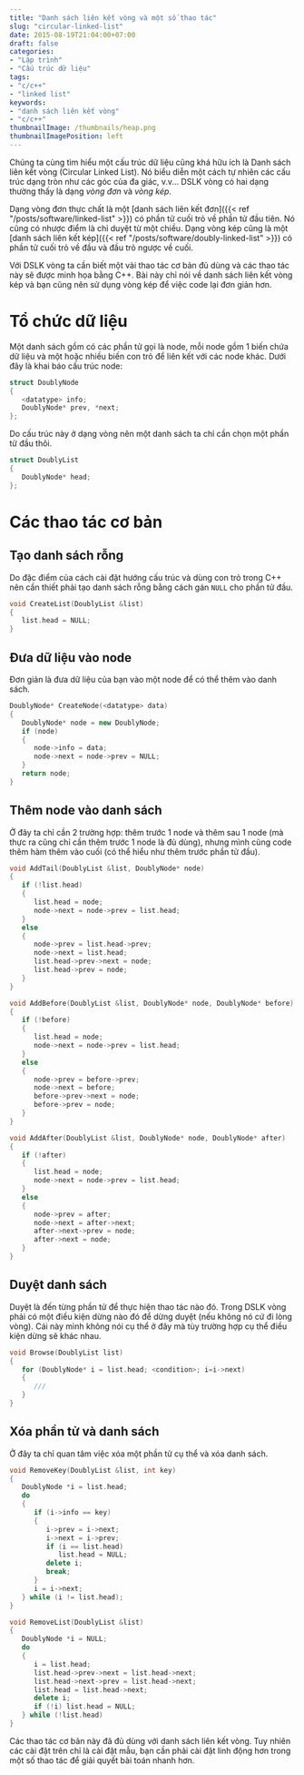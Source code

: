 ```yaml
---
title: "Danh sách liên kết vòng và một số thao tác"
slug: "circular-linked-list"
date: 2015-08-19T21:04:00+07:00
draft: false
categories:
- "Lập trình"
- "Cấu trúc dữ liệu"
tags:
- "c/c++"
- "linked list"
keywords:
- "danh sách liên kết vòng"
- "c/c++"
thumbnailImage: /thumbnails/heap.png
thumbnailImagePosition: left
---
```


Chúng ta cùng tìm hiểu một cấu trúc dữ liệu cũng khá hữu ích là Danh sách liên kết vòng (Circular Linked List). Nó biểu diễn một cách tự nhiên các cấu trúc dạng tròn như các góc của đa giác, v.v... DSLK vòng có hai dạng thường thấy là dạng *vòng đơn* và *vòng kép*.

<!--more-->

Dạng vòng đơn thực chất là một [danh sách liên kết đơn]({{< ref "/posts/software/linked-list" >}}) có phần tử cuối trỏ về phần tử đầu tiên. Nó cũng có nhược điểm là chỉ duyệt từ một chiều. Dạng vòng kép cũng là một [danh sách liên kết kép]({{< ref "/posts/software/doubly-linked-list" >}}) có phần tử cuối trỏ về đầu và đầu trỏ ngược về cuối.

Với DSLK vòng ta cần biết một vài thao tác cơ bản đủ dùng và các thao tác này sẽ được minh họa bằng C++. Bài này chỉ nói về danh sách liên kết vòng kép và bạn cũng nên sử dụng vòng kép để việc code lại đơn giản hơn.

# Tổ chức dữ liệu

Một danh sách gồm có các phần tử gọi là node, mỗi node gồm 1 biến chứa dữ liệu và một hoặc nhiều biến con trỏ để liên kết với các node khác. Dưới đây là khai báo cấu trúc node:

```cpp
struct DoublyNode
{
   <datatype> info;
   DoublyNode* prev, *next;
};
```

Do cấu trúc này ở dạng vòng nên một danh sách ta chỉ cần chọn một phần tử đầu thôi.

```cpp
struct DoublyList
{
   DoublyNode* head;
};
```

# Các thao tác cơ bản

## Tạo danh sách rỗng

Do đặc điểm của cách cài đặt hướng cấu trúc và dùng con trỏ trong C++ nên cần thiết phải tạo danh sách rỗng bằng cách gán `NULL` cho phần tử đầu.

```cpp
void CreateList(DoublyList &list)
{
   list.head = NULL;
}
```

## Đưa dữ liệu vào node

Đơn giản là đưa dữ liệu của bạn vào một node để có thể thêm vào danh sách.

```cpp
DoublyNode* CreateNode(<datatype> data)
{
   DoublyNode* node = new DoublyNode;
   if (node)
   {
      node->info = data;
      node->next = node->prev = NULL;
   }
   return node;
}
```

## Thêm node vào danh sách

Ở đây ta chỉ cần 2 trường hợp: thêm trước 1 node và thêm sau 1 node (mà thực ra cũng chỉ cần thêm trước 1 node là đủ dùng), nhưng mình cũng code thêm hàm thêm vào cuối (có thể hiểu như thêm trước phần tử đầu).

```cpp
void AddTail(DoublyList &list, DoublyNode* node)
{
   if (!list.head)
   {
      list.head = node;
      node->next = node->prev = list.head;
   }
   else
   {
      node->prev = list.head->prev;
      node->next = list.head;
      list.head->prev->next = node;
      list.head->prev = node;
   }
}

void AddBefore(DoublyList &list, DoublyNode* node, DoublyNode* before)
{
   if (!before)
   {
      list.head = node;
      node->next = node->prev = list.head;
   }
   else
   {
      node->prev = before->prev;
      node->next = before;
      before->prev->next = node;
      before->prev = node;
   }
}

void AddAfter(DoublyList &list, DoublyNode* node, DoublyNode* after)
{
   if (!after)
   {
      list.head = node;
      node->next = node->prev = list.head;
   }
   else
   {
      node->prev = after;
      node->next = after->next;
      after->next->prev = node;
      after->next = node;
   }
}
```

## Duyệt danh sách

Duyệt là đến từng phần tử để thực hiện thao tác nào đó. Trong DSLK vòng phải có một điều kiện dừng nào đó để dừng duyệt (nếu không nó cứ đi lòng vòng). Cái này mình không nói cụ thể ở đây mà tùy trường hợp cụ thể điều kiện dừng sẽ khác nhau.

```cpp
void Browse(DoublyList list)
{
   for (DoublyNode* i = list.head; <condition>; i=i->next)
   {
      ///
   }
}
```

## Xóa phần tử và danh sách

Ở đây ta chỉ quan tâm việc xóa một phần tử cụ thể và xóa danh sách.

```cpp
void RemoveKey(DoublyList &list, int key)
{
   DoublyNode *i = list.head;
   do
   {
      if (i->info == key)
      {
         i->prev = i->next;
         i->next = i->prev;
         if (i == list.head)
            list.head = NULL;
         delete i;
         break;
      }
      i = i->next;
   } while (i != list.head);
}

void RemoveList(DoublyList &list)
{
   DoublyNode *i = NULL;
   do 
   {
      i = list.head;
      list.head->prev->next = list.head->next;
      list.head->next->prev = list.head->next;
      list.head = list.head->next;
      delete i;
      if (!i) list.head = NULL;
   } while (!list.head)
}
```

Các thao tác cơ bản này đã đủ dùng với danh sách liên kết vòng. Tuy nhiên các cài đặt trên chỉ là cài đặt mẫu, bạn cần phải cài đặt linh động hơn trong một số thao tác để giải quyết bài toán nhanh hơn.